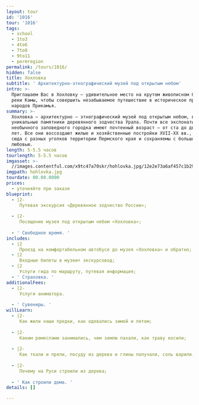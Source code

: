 ```yaml
---
layout: tour
id: '1016'
tour: '1016'
tags:
  - school
  - 1to3
  - 4to6
  - 7to8
  - 9to11
  - permregion
permalink: /tours/1016/
hidden: false
title: Хохловка
subtitle: ' Архитектурно-этнографический музей под открытым небом'
intro: >-
  Приглашаем Вас в Хохловку – удивительное место на крутом живописном берегу
  реки Камы, чтобы совершить незабываемое путешествие в историческое прошлое
  народов Прикамья.
summary: >-
  Хохловка – архитектурно – этнографический музей под открытым небом, включающий
  уникальные памятники деревянного зодчества Урала. Почти все экспонаты этого
  необычного заповедного городка имеют почтенный возраст – от ста до двухсот
  лет. Все они воссоздают жилые и хозяйственные постройки XVII-XX вв., свезенные
  сюда с разных уголков территории Пермского края и сохраняемы с большой
  любовью.
length: 5-5.5 часов
tourlength: 5-5.5 часов
imgasset: >-
  //images.contentful.com/x9tc47a70skr/hohlovka.jpg/12e2e73a6af457c1b29580a69426bfb7/hohlovka.jpg
imgpath: hohlovka.jpg
tourdate: 00.00.0000
prices:
  - уточняйте при заказе
blueprint:
  - |2-
     Путевая экскурсия «Деревянное зодчество России»; 
     
  - |2-
     Посещение музея под открытым небом «Хохловка»; 
     
  - ' Свободное время. '
includes:
  - |2
     Проезд на комфортабельном автобусе до музея «Хохловка» и обратно; 
  - |2
     Входные билеты в музеи+ экскурсовод; 
  - |2
     Услуги гида по маршруту, путевая информация; 
  - ' Страховка. '
additionalFees:
  - |2-
     Услуги аниматора. 
     
  - ' Сувениры. '
willLearn:
  - |2-
     Как жили наши предки, как одевались зимой и летом; 
     
  - |2-
     Каким ремеслами занимались, чем землю пахали, как траву косили; 
     
  - |2-
     Как ткали и пряли, посуду из дерева и глины получали, соль варили, на охоту ходили; 
     
  - |2-
     Почему на Руси строили из дерева; 
     
  - ' Как строили дома. '
details: []

---
```

